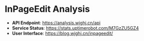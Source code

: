 # InPageEdit Analysis

- **API Endpoint**: https://analysis.wjghj.cn/api
- **Service Status**: https://stats.uptimerobot.com/M7GzZU5GZ4
- **User Interface**: https://blog.wjghj.cn/inpageedit/
